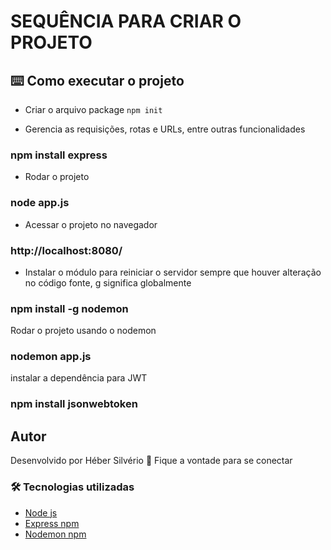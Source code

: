 # SEQUÊNCIA PARA CRIAR O PROJETO

## ⌨️ Como executar o projeto

* Criar o arquivo package
`npm init`

* Gerencia as requisições, rotas e URLs, entre outras funcionalidades
### npm install express

* Rodar o projeto
### node app.js

* Acessar o projeto no navegador
### http://localhost:8080/

* Instalar o módulo para reiniciar o servidor sempre que houver alteração no código fonte, g significa globalmente
### npm install -g nodemon

Rodar o projeto usando o nodemon
### nodemon app.js

instalar a dependência para JWT
### npm install jsonwebtoken

## Autor
Desenvolvido por Héber Silvério 👋 Fique a vontade para se conectar

### 🛠️ Tecnologias utilizadas

* <a href="https://nodejs.org/en/">Node js</a></br>
* <a href="https://www.npmjs.com/package/express">Express npm </a></br>
* <a href="https://www.npmjs.com/package/nodemon">Nodemon npm </a></br>